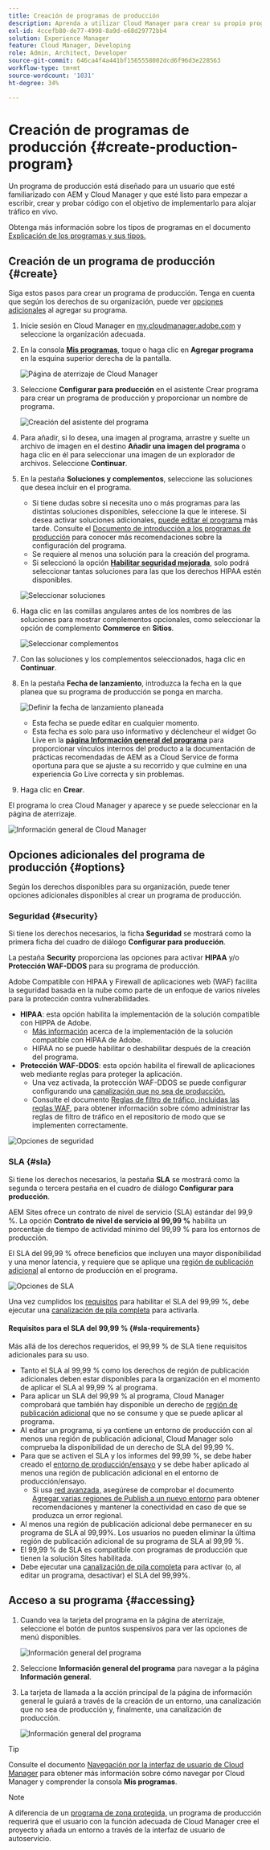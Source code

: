 ```yaml
---
title: Creación de programas de producción
description: Aprenda a utilizar Cloud Manager para crear su propio programa de producción y alojar tráfico en directo.
exl-id: 4ccefb80-de77-4998-8a9d-e68d29772bb4
solution: Experience Manager
feature: Cloud Manager, Developing
role: Admin, Architect, Developer
source-git-commit: 646ca4f4a441bf1565558002dcd6f96d3e228563
workflow-type: tm+mt
source-wordcount: '1031'
ht-degree: 34%

---
```



# Creación de programas de producción {#create-production-program}

Un programa de producción está diseñado para un usuario que esté familiarizado con AEM y Cloud Manager y que esté listo para empezar a escribir, crear y probar código con el objetivo de implementarlo para alojar tráfico en vivo.

Obtenga más información sobre los tipos de programas en el documento [Explicación de los programas y sus tipos.](program-types.md)

## Creación de un programa de producción {#create}

Siga estos pasos para crear un programa de producción. Tenga en cuenta que según los derechos de su organización, puede ver [opciones adicionales](#options) al agregar su programa.

1. Inicie sesión en Cloud Manager en [my.cloudmanager.adobe.com](https://my.cloudmanager.adobe.com/) y seleccione la organización adecuada.

1. En la consola **[Mis programas](/help/implementing/cloud-manager/navigation.md#my-programs)**, toque o haga clic en **Agregar programa** en la esquina superior derecha de la pantalla.

   ![Página de aterrizaje de Cloud Manager](assets/log-in.png)

1. Seleccione **Configurar para producción** en el asistente Crear programa para crear un programa de producción y proporcionar un nombre de programa.

   ![Creación del asistente del programa](assets/create-production-program.png)

1. Para añadir, si lo desea, una imagen al programa, arrastre y suelte un archivo de imagen en el destino **Añadir una imagen del programa** o haga clic en él para seleccionar una imagen de un explorador de archivos. Seleccione **Continuar**.

1. En la pestaña **Soluciones y complementos**, seleccione las soluciones que desea incluir en el programa.

   * Si tiene dudas sobre si necesita uno o más programas para las distintas soluciones disponibles, seleccione la que le interese. Si desea activar soluciones adicionales, [puede editar el programa](/help/implementing/cloud-manager/getting-access-to-aem-in-cloud/editing-programs.md) más tarde. Consulte el [Documento de introducción a los programas de producción](/help/implementing/cloud-manager/getting-access-to-aem-in-cloud/introduction-production-programs.md) para conocer más recomendaciones sobre la configuración del programa.
   * Se requiere al menos una solución para la creación del programa.
   * Si seleccionó la opción **[Habilitar seguridad mejorada](#security)**, solo podrá seleccionar tantas soluciones para las que los derechos HIPAA estén disponibles.

   ![Seleccionar soluciones](assets/setup-prod-select.png)

1. Haga clic en las comillas angulares antes de los nombres de las soluciones para mostrar complementos opcionales, como seleccionar la opción de complemento **Commerce** en **Sitios**.

   ![Seleccionar complementos](assets/setup-prod-commerce.png)

1. Con las soluciones y los complementos seleccionados, haga clic en **Continuar**.

1. En la pestaña **Fecha de lanzamiento**, introduzca la fecha en la que planea que su programa de producción se ponga en marcha.

   ![Definir la fecha de lanzamiento planeada](assets/set-up-go-live.png)

   * Esta fecha se puede editar en cualquier momento.
   * Esta fecha es solo para uso informativo y déclencheur el widget Go Live en la [**página Información general del programa**](/help/implementing/cloud-manager/getting-access-to-aem-in-cloud/editing-programs.md#program-overview) para proporcionar vínculos internos del producto a la documentación de prácticas recomendadas de AEM as a Cloud Service de forma oportuna para que se ajuste a su recorrido y que culmine en una experiencia Go Live correcta y sin problemas.

1. Haga clic en **Crear**.

El programa lo crea Cloud Manager y aparece y se puede seleccionar en la página de aterrizaje.

![Información general de Cloud Manager](assets/navigate-cm.png)

## Opciones adicionales del programa de producción {#options}

Según los derechos disponibles para su organización, puede tener opciones adicionales disponibles al crear un programa de producción.

### Seguridad {#security}

Si tiene los derechos necesarios, la ficha **Seguridad** se mostrará como la primera ficha del cuadro de diálogo **Configurar para producción**.

La pestaña **Security** proporciona las opciones para activar **HIPAA** y/o **Protección WAF-DDOS** para su programa de producción.

Adobe Compatible con HIPAA y Firewall de aplicaciones web (WAF) facilita la seguridad basada en la nube como parte de un enfoque de varios niveles para la protección contra vulnerabilidades.

* **HIPAA**: esta opción habilita la implementación de la solución compatible con HIPPA de Adobe.
   * [Más información](https://www.adobe.com/go/hipaa-ready_es) acerca de la implementación de la solución compatible con HIPAA de Adobe.
   * HIPAA no se puede habilitar o deshabilitar después de la creación del programa.
* **Protección WAF-DDOS**: esta opción habilita el firewall de aplicaciones web mediante reglas para proteger la aplicación.
   * Una vez activada, la protección WAF-DDOS se puede configurar configurando una [canalización que no sea de producción.](/help/implementing/cloud-manager/configuring-pipelines/configuring-non-production-pipelines.md)
   * Consulte el documento [Reglas de filtro de tráfico, incluidas las reglas WAF](/help/security/traffic-filter-rules-including-waf.md), para obtener información sobre cómo administrar las reglas de filtro de tráfico en el repositorio de modo que se implementen correctamente.

![Opciones de seguridad](assets/create-production-program-security.png)

### SLA {#sla}

Si tiene los derechos necesarios, la pestaña **SLA** se mostrará como la segunda o tercera pestaña en el cuadro de diálogo **Configurar para producción**.

AEM Sites ofrece un contrato de nivel de servicio (SLA) estándar del 99,9 %. La opción **Contrato de nivel de servicio al 99,99 %** habilita un porcentaje de tiempo de actividad mínimo del 99,99 % para los entornos de producción.

El SLA del 99,99 % ofrece beneficios que incluyen una mayor disponibilidad y una menor latencia, y requiere que se aplique una [región de publicación adicional](/help/implementing/cloud-manager/manage-environments.md#multiple-regions) al entorno de producción en el programa.

![Opciones de SLA](assets/create-production-program-sla.png)

Una vez cumplidos los [requisitos](#sla-requirements) para habilitar el SLA del 99,99 %, debe ejecutar una [canalización de pila completa](/help/implementing/cloud-manager/configuring-pipelines/configuring-production-pipelines.md) para activarla.

#### Requisitos para el SLA del 99,99 % {#sla-requirements}

Más allá de los derechos requeridos, el 99,99 % de SLA tiene requisitos adicionales para su uso.

* Tanto el SLA al 99,99 % como los derechos de región de publicación adicionales deben estar disponibles para la organización en el momento de aplicar el SLA al 99,99 % al programa.
* Para aplicar un SLA del 99,99 % al programa, Cloud Manager comprobará que también hay disponible un derecho de [región de publicación adicional](/help/implementing/cloud-manager/manage-environments.md#multiple-regions) que no se consume y que se puede aplicar al programa.
* Al editar un programa, si ya contiene un entorno de producción con al menos una región de publicación adicional, Cloud Manager solo comprueba la disponibilidad de un derecho de SLA del 99,99 %.
* Para que se activen el SLA y los informes del 99,99 %, se debe haber creado el [entorno de producción/ensayo](/help/implementing/cloud-manager/manage-environments.md#adding-environments) y se debe haber aplicado al menos una región de publicación adicional en el entorno de producción/ensayo.
   * Si usa [red avanzada,](/help/security/configuring-advanced-networking.md) asegúrese de comprobar el documento [Agregar varias regiones de Publish a un nuevo entorno](/help/implementing/cloud-manager/manage-environments.md#adding-regions) para obtener recomendaciones y mantener la conectividad en caso de que se produzca un error regional.
* Al menos una región de publicación adicional debe permanecer en su programa de SLA al 99,99%. Los usuarios no pueden eliminar la última región de publicación adicional de su programa de SLA al 99,99 %.
* El 99,99 % de SLA es compatible con programas de producción que tienen la solución Sites habilitada.
* Debe ejecutar una [canalización de pila completa](/help/implementing/cloud-manager/configuring-pipelines/configuring-production-pipelines.md) para activar (o, al editar un programa, desactivar) el SLA del 99,99%.

## Acceso a su programa {#accessing}

1. Cuando vea la tarjeta del programa en la página de aterrizaje, seleccione el botón de puntos suspensivos para ver las opciones de menú disponibles.

   ![Información general del programa](assets/program-overview.png)

1. Seleccione **Información general del programa** para navegar a la página **Información general**.

1. La tarjeta de llamada a la acción principal de la página de información general le guiará a través de la creación de un entorno, una canalización que no sea de producción y, finalmente, una canalización de producción.

   ![Información general del programa](assets/set-up-prod5.png)

>[!TIP]
>
>Consulte el documento [Navegación por la interfaz de usuario de Cloud Manager](/help/implementing/cloud-manager/navigation.md) para obtener más información sobre cómo navegar por Cloud Manager y comprender la consola **Mis programas**.

>[!NOTE]
>
>A diferencia de un [programa de zona protegida,](introduction-sandbox-programs.md#auto-creation) un programa de producción requerirá que el usuario con la función adecuada de Cloud Manager cree el proyecto y añada un entorno a través de la interfaz de usuario de autoservicio.
